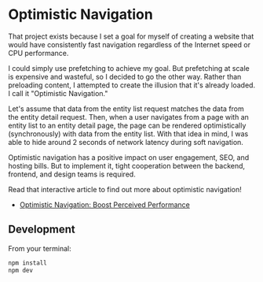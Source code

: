 # Optimistic Navigation
That project exists because I set a goal for myself of creating a website that would have consistently fast navigation regardless of the Internet speed or CPU performance.

I could simply use prefetching to achieve my goal. But prefetching at scale is expensive and wasteful, so I decided to go the other way. Rather than preloading content, I attempted to create the illusion that it's already loaded. I call it "Optimistic Navigation."

Let's assume that data from the entity list request matches the data from the entity detail request. Then, when a user navigates from a page with an entity list to an entity detail page, the page can be rendered optimistically (synchronously) with data from the entity list. With that idea in mind, I was able to hide around 2 seconds of network latency during soft navigation.

Optimistic navigation has a positive impact on user engagement, SEO, and hosting bills. But to implement it, tight cooperation between the backend, frontend, and design teams is required.

Read that interactive article to find out more about optimistic navigation!
- [Optimistic Navigation: Boost Perceived Performance](https://akhmadshin.dev/blog/optimistic-navigation-boost-perceived-performance)

## Development

From your terminal:

```sh
npm install
npm dev
```
